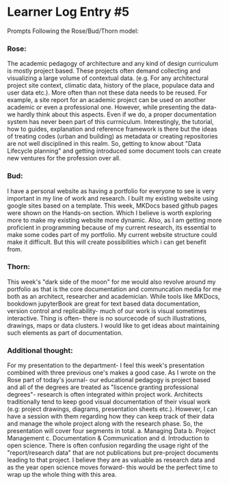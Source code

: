 #  **Learner Log Entry #5**

Prompts
Following the Rose/Bud/Thorn model:

### **Rose:**
The academic pedagogy of architecture and any kind of design curriculum is mostly project based. These projects often demand collecting and visualizing a large volume of contextual data. (e.g. For any architectural project site context, climatic data, history of the place, populace data and user data etc.). More often than not these data needs to be reused. For example, a site report for an academic project can be used on another academic or even a professional one. However, while presenting the data- we hardly think about this aspects. Even if we do, a proper documentation system has never been part of this currniculum. Interestingly, the tutorial, how to guides, explanation and reference framework is there but the ideas of treating codes (urban and building) as metadata or creating repositories are not well disciplined in this realm. So, getting to know about "Data Lifecycle planning" and getting introduced some document tools can create new ventures for the profession over all.

### **Bud:**
I have a personal website as having a portfolio for everyone to see is very important in my line of work and research. I built my existing website using google sites based on a template. This week, MKDocs based github pages were shown on the Hands-on section. Which I believe is worth exploring more to make my existing website more dynamic. Also, as I am getting more proficient in programming because of my current research, its essential to make some codes part of my portfolio. My current website structure could make it difficult. But this will create possibilities which i can get benefit from.

### **Thorn:**
This week's "dark side of the moon" for me would also revolve around my portfolio as that is the core documentation and communcation media for me both as an architect, researcher and academician. While tools like MKDocs, bookdown jupyterBook are great for text based data documentation, version control and replicability- much of our work is visual sometimes interactive. Thing is often- there is no sourcecode of such illustrations, drawings, maps or data clusters. I would like to get ideas about maintaining such elements as part of documentation. 

### **Additional thought:**
For my presentation to the department- I feel this week's presentation combined with three previous one's makes a good case. As I wrote on the Rose part of today's journal- our educational pedagogy is project based and all of the degrees are treated as "liscence granting professional degrees"- research is often integrated within project work. Architects traditionally tend to keep good visual documentation of their visual work (e.g: project drawings, diagrams, presentation sheets etc.). However, I can have a session with them regarding how they can keep track of their data and manage the whole project along with the research phase. So, the presentation will cover four segments in total.
a. Managing Data
b. Project Management
c. Documentation & Communication and
d. Introduction to open science.
There is often confusion regarding the usage right of the "report/research data" that are not publications but pre-project documents leading to that project. I believe they are as valuable as research data and as the year open science moves forward- this would be the perfect time to wrap up the whole thing with this area.
